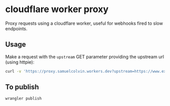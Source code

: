 # cloudflare worker proxy

Proxy requests using a cloudflare worker, useful for webhooks fired to slow endpoints.

## Usage

Make a request with the `upstream` GET parameter providing the upstream url (using httpie):

```bash
curl -v 'https://proxy.samuelcolvin.workers.dev?upstream=https://www.example.com'
```

## To publish

```bash
wrangler publish
```
